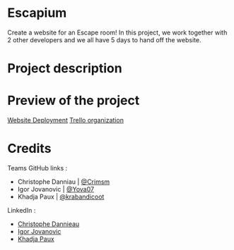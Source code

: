 # Escapium

Create a website for an Escape room! In this project, we work together with 2 other developers and we all have 5 days to hand off the website. 

# Project description



# Preview of the project
[Website Deployment](https://becodeorg.github.io/hamilton-7-escapium-team-3/)
[Trello organization](https://trello.com/invite/b/Uavi2bJ4/ATTI82820c1a6e1ef0db1d4cbd5b85c8c715633CA3C3/escapium-team-3)
# Credits

Teams GitHub links : 

- Christophe Danniau | [@Crimsm](https://github.com/Crimsme)
- Igor Jovanovic | [@Yova07](https://github.com/Yova07)
- Khadja Paux | [@krabandicoot](https://github.com/krabandicoot)

LinkedIn : 

- [Christophe Dannieau](https://www.linkedin.com/in/christophe-danniau-3a902a88/)
- [Igor Jovanovic](https://www.linkedin.com/in/igor-jovanovic-8086031b2/)
- [Khadja Paux](https://www.linkedin.com/in/khadja-paux/)